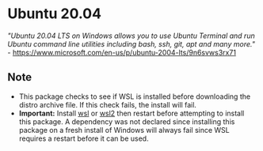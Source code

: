 # Ubuntu 20.04

*"Ubuntu 20.04 LTS on Windows allows you to use Ubuntu Terminal and run Ubuntu command line utilities including bash, ssh, git, apt and many more."* - <https://www.microsoft.com/en-us/p/ubuntu-2004-lts/9n6svws3rx71>

## Note

- This package checks to see if WSL is installed before downloading the distro archive file. If this check fails, the install will fail.
- **Important:** Install [wsl](https://chocolatey.org/packages/wsl) or [wsl2](https://chocolatey.org/packages/wsl2) then restart before attempting to install this package. A dependency was not declared since installing this package on a fresh install of Windows will always fail since WSL requires a restart before it can be used.

